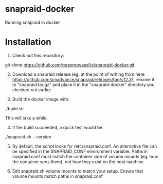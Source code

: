 # snapraid-docker
Running snapraid in docker

# Installation

1. Check out this repository:

git clone https://github.com/ggeorgovassilis/snapraid-docker.git

2. Download a snapraid release (eg. at the point of writing from here https://github.com/amadvance/snapraid/releases/tag/v12.3), rename it to "snapraid.tar.gz" and place it in the "snapraid-docker" directory you checked out earlier

3. Build the docker image with:

./build.sh

This will take a while.

4. If the build succeeded, a quick test would be:

./snapraid.sh --version


5. By default, the script looks for /etc/snapraid.conf. An alternative file can be specified in the SNAPRAID_CONF environment variable. Paths in snapraid.conf must match the container side of volume mounts (eg. how the container sees them), not how they exist on the host machine.

6. Edit snapraid.sh volume mounts to match your setup. Ensure that volume mounts match paths in snapraid.conf
